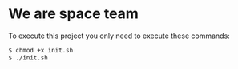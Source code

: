 # We are space team

To execute this project you only need to execute these commands:

```sh
$ chmod +x init.sh
$ ./init.sh
```

